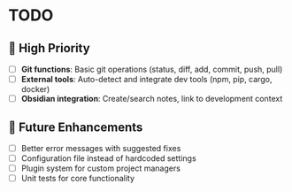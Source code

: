 # TODO

## 🚀 High Priority
- [ ] **Git functions**: Basic git operations (status, diff, add, commit, push, pull)
- [ ] **External tools**: Auto-detect and integrate dev tools (npm, pip, cargo, docker)
- [ ] **Obsidian integration**: Create/search notes, link to development context

## 🔮 Future Enhancements
- [ ] Better error messages with suggested fixes
- [ ] Configuration file instead of hardcoded settings
- [ ] Plugin system for custom project managers
- [ ] Unit tests for core functionality
